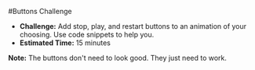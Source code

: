 #Buttons Challenge

* **Challenge:** Add stop, play, and restart buttons to an animation of your choosing. Use code snippets to help you.
* **Estimated Time:** 15 minutes

**Note:** The buttons don't need to look good. They just need to work.
